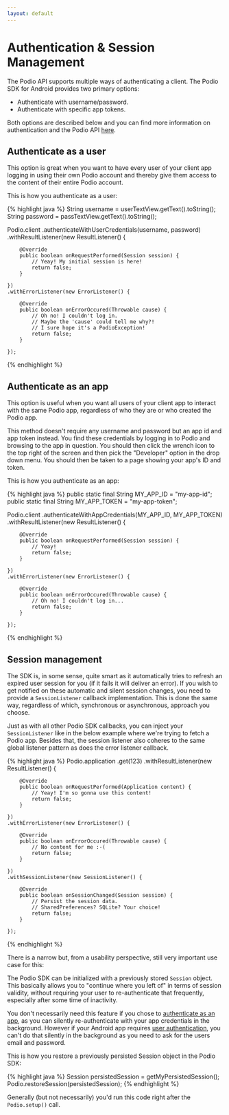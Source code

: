 ```yaml
---
layout: default
---
```

# Authentication & Session Management
The Podio API supports multiple ways of authenticating a client. The Podio SDK for Android provides two primary options:

* Authenticate with username/password.
* Authenticate with specific app tokens.

Both options are described below and you can find more information on authentication and the Podio API [here](https://developers.podio.com/authentication).

## Authenticate as a user
This option is great when you want to have every user of your client app logging in using their own Podio account and thereby give them access to the content of their entire Podio account.

This is how you authenticate as a user:

{% highlight java %}
String username = userTextView.getText().toString();
String password = passTextView.getText().toString();

Podio.client
    .authenticateWithUserCredentials(username, password)
    .withResultListener(new ResultListener<Session>() {

        @Override
        public boolean onRequestPerformed(Session session) {
            // Yeay! My initial session is here!
            return false;
        }

    })
    .withErrorListener(new ErrorListener() {

        @Override
        public boolean onErrorOccured(Throwable cause) {
            // Oh no! I couldn't log in.
            // Maybe the 'cause' could tell me why?!
            // I sure hope it's a PodioException!
            return false;
        }

    });
{% endhighlight %}

## Authenticate as an app
This option is useful when you want all users of your client app to interact with the same Podio app, regardless of who they are or who created the Podio app. 

This method doesn't require any username and password but an app id and app token instead. You find these credentials by logging in to Podio and browsing to the app in question. You should then click the wrench icon to the top right of the screen and then pick the "Developer" option in the drop down menu. You should then be taken to a page showing your app's ID and token.

This is how you authenticate as an app:

{% highlight java %}
public static final String MY_APP_ID = "my-app-id";
public static final String MY_APP_TOKEN = "my-app-token";

Podio.client
    .authenticateWithAppCredentials(MY_APP_ID, MY_APP_TOKEN)
    .withResultListener(new ResultListener<Session>() {

        @Override
        public boolean onRequestPerformed(Session session) {
            // Yeay!
            return false;
        }

    })
    .withErrorListener(new ErrorListener() {

        @Override
        public boolean onErrorOccured(Throwable cause) {
            // Oh no! I couldn't log in...
            return false;
        }

    });
{% endhighlight %}

## Session management
The SDK is, in some sense, quite smart as it automatically tries to refresh an expired user session for you (if it fails it will deliver an error). If you wish to get notified on these automatic and silent session changes, you need to provide a `SessionListener` callback implementation. This is done the same way, regardless of which, synchronous or asynchronous, approach you choose.

Just as with all other Podio SDK callbacks, you can inject your `SessionListener` like in the below example where we're trying to fetch a Podio app. Besides that, the session listener also coheres to the same global listener pattern as does the error listener callback.

{% highlight java %}
Podio.application
    .get(123)
    .withResultListener(new ResultListener<Application>() {

        @Override
        public boolean onRequestPerformed(Application content) {
            // Yeay! I'm so gonna use this content!
            return false;
        }

    })
    .withErrorListener(new ErrorListener() {

        @Override
        public boolean onErrorOccured(Throwable cause) {
            // No content for me :-(
            return false;
        }

    })
    .withSessionListener(new SessionListener() {

        @Override
        public boolean onSessionChanged(Session session) {
            // Persist the session data.
            // SharedPreferences? SQLite? Your choice!
            return false;
        }

    });
{% endhighlight %}

There is a narrow but, from a usability perspective, still very important use case for this:

The Podio SDK can be initialized with a previously stored `Session` object. This basically allows you to "continue where you left of" in terms of session validity, without requiring your user to re-authenticate that frequently, especially after some time of inactivity.

You don't necessarily need this feature if you chose to [authenticate as an app](https://developers.podio.com/authentication/app_auth), as you can silently re-authenticate with your app credentials in the background. However if your Android app requires [user authentication](https://developers.podio.com/authentication/username_password), you can't do that silently in the background as you need to ask for the users email and password.

This is how you restore a previously persisted Session object in the Podio SDK:

{% highlight java %}
Session persistedSession = getMyPersistedSession();
Podio.restoreSession(persistedSession);
{% endhighlight %}

Generally (but not necessarily) you'd run this code right after the `Podio.setup()` call.
